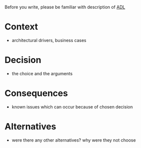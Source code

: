 Before you write, please be familiar with description of [ADL](https://bcc-code.github.io/docs/ADL/) # Context  - architectural drivers, business cases # Decision  - the choice and the arguments # Consequences  - known issues which can occur because of chosen decision # Alternatives  - were there any other alternatives? why were they not choose
